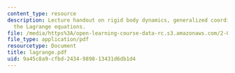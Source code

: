 ```yaml
---
content_type: resource
description: Lecture handout on rigid body dynamics, generalized coordinates, and
  the Lagrange equations.
file: /media/https%3A/open-learning-course-data-rc.s3.amazonaws.com/2-003j-dynamics-and-control-i-fall-2007/9a45c8a9cfbd2434989813431d6db1d4_lagrange.pdf
file_type: application/pdf
resourcetype: Document
title: lagrange.pdf
uid: 9a45c8a9-cfbd-2434-9898-13431d6db1d4
---
```

